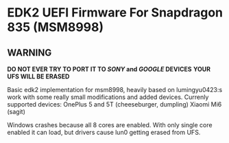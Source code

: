 # EDK2 UEFI Firmware For Snapdragon 835 (MSM8998)

## WARNING

**DO NOT EVER TRY TO PORT IT TO *SONY* and *GOOGLE* DEVICES**
**YOUR UFS WILL BE ERASED**

Basic edk2 implementation for msm8998, heavily based on lumingyu0423:s work with some really small modifications and added devices.
Currenly supported devices:
OnePlus 5 and 5T (cheeseburger, dumpling)
Xiaomi Mi6 (sagit)

Windows crashes because all 8 cores are enabled. With only single core enabled it can load, but drivers cause lun0 getting erased from UFS.
